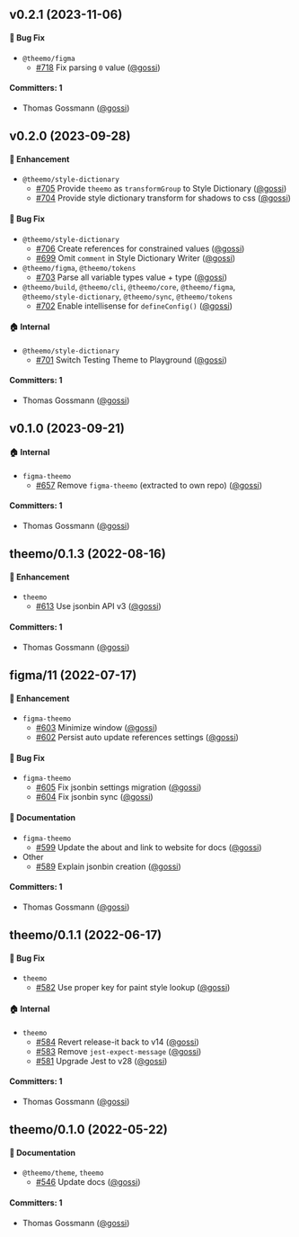 
## v0.2.1 (2023-11-06)

#### :bug: Bug Fix
* `@theemo/figma`
  * [#718](https://github.com/theemo-tokens/theemo/pull/718) Fix parsing `0` value ([@gossi](https://github.com/gossi))

#### Committers: 1
- Thomas Gossmann ([@gossi](https://github.com/gossi))


## v0.2.0 (2023-09-28)

#### :rocket: Enhancement
* `@theemo/style-dictionary`
  * [#705](https://github.com/theemo-tokens/theemo/pull/705) Provide `theemo` as `transformGroup` to Style Dictionary ([@gossi](https://github.com/gossi))
  * [#704](https://github.com/theemo-tokens/theemo/pull/704) Provide style dictionary transform for shadows to css ([@gossi](https://github.com/gossi))

#### :bug: Bug Fix
* `@theemo/style-dictionary`
  * [#706](https://github.com/theemo-tokens/theemo/pull/706) Create references for constrained values ([@gossi](https://github.com/gossi))
  * [#699](https://github.com/theemo-tokens/theemo/pull/699) Omit `comment` in Style Dictionary Writer ([@gossi](https://github.com/gossi))
* `@theemo/figma`, `@theemo/tokens`
  * [#703](https://github.com/theemo-tokens/theemo/pull/703) Parse all variable types value + type ([@gossi](https://github.com/gossi))
* `@theemo/build`, `@theemo/cli`, `@theemo/core`, `@theemo/figma`, `@theemo/style-dictionary`, `@theemo/sync`, `@theemo/tokens`
  * [#702](https://github.com/theemo-tokens/theemo/pull/702) Enable intellisense for `defineConfig()` ([@gossi](https://github.com/gossi))

#### :house: Internal
* `@theemo/style-dictionary`
  * [#701](https://github.com/theemo-tokens/theemo/pull/701) Switch Testing Theme to Playground ([@gossi](https://github.com/gossi))

#### Committers: 1
- Thomas Gossmann ([@gossi](https://github.com/gossi))


## v0.1.0 (2023-09-21)

#### :house: Internal
* `figma-theemo`
  * [#657](https://github.com/theemo-tokens/theemo/pull/657) Remove `figma-theemo` (extracted to own repo) ([@gossi](https://github.com/gossi))

#### Committers: 1
- Thomas Gossmann ([@gossi](https://github.com/gossi))


## theemo/0.1.3 (2022-08-16)

#### :rocket: Enhancement
* `theemo`
  * [#613](https://github.com/theemo-tokens/theemo/pull/613) Use jsonbin API v3 ([@gossi](https://github.com/gossi))

#### Committers: 1
- Thomas Gossmann ([@gossi](https://github.com/gossi))


## figma/11 (2022-07-17)

#### :rocket: Enhancement
* `figma-theemo`
  * [#603](https://github.com/theemo-tokens/theemo/pull/603) Minimize window ([@gossi](https://github.com/gossi))
  * [#602](https://github.com/theemo-tokens/theemo/pull/602) Persist auto update references settings ([@gossi](https://github.com/gossi))

#### :bug: Bug Fix
* `figma-theemo`
  * [#605](https://github.com/theemo-tokens/theemo/pull/605) Fix jsonbin settings migration ([@gossi](https://github.com/gossi))
  * [#604](https://github.com/theemo-tokens/theemo/pull/604) Fix jsonbin sync ([@gossi](https://github.com/gossi))

#### :memo: Documentation
* `figma-theemo`
  * [#599](https://github.com/theemo-tokens/theemo/pull/599) Update the about and link to website for docs ([@gossi](https://github.com/gossi))
* Other
  * [#589](https://github.com/theemo-tokens/theemo/pull/589) Explain jsonbin creation ([@gossi](https://github.com/gossi))

#### Committers: 1
- Thomas Gossmann ([@gossi](https://github.com/gossi))


## theemo/0.1.1 (2022-06-17)

#### :bug: Bug Fix
* `theemo`
  * [#582](https://github.com/theemo-tokens/theemo/pull/582) Use proper key for paint style lookup ([@gossi](https://github.com/gossi))

#### :house: Internal
* `theemo`
  * [#584](https://github.com/theemo-tokens/theemo/pull/584) Revert release-it back to v14 ([@gossi](https://github.com/gossi))
  * [#583](https://github.com/theemo-tokens/theemo/pull/583) Remove `jest-expect-message` ([@gossi](https://github.com/gossi))
  * [#581](https://github.com/theemo-tokens/theemo/pull/581) Upgrade Jest to v28 ([@gossi](https://github.com/gossi))

#### Committers: 1
- Thomas Gossmann ([@gossi](https://github.com/gossi))


## theemo/0.1.0 (2022-05-22)

#### :memo: Documentation
* `@theemo/theme`, `theemo`
  * [#546](https://github.com/theemo-tokens/theemo/pull/546) Update docs ([@gossi](https://github.com/gossi))

#### Committers: 1
- Thomas Gossmann ([@gossi](https://github.com/gossi))

